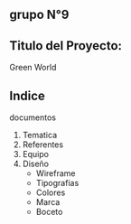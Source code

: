 ## grupo N°9

## Titulo del Proyecto: 

Green World

## Indice

documentos
  1. Tematica
  2. Referentes
  3. Equipo
  4. Diseño  
      - Wireframe
      - Tipografias
      - Colores
      - Marca
      - Boceto

